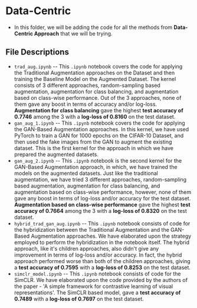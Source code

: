 # Data-Centric
- In this folder, we will be adding the code for all the methods from **Data-Centric Approach** that we will be trying.

## File Descriptions
- `trad_aug.ipynb` -- This `.ipynb` notebook covers the code for applying the Traditional Augmentation approaches on the Dataset and then training the Baseline Model on the Augmented Dataset. The kernel consists of 3 different approaches, random-sampling based augmentation, augmentation for class balancing, and augmentation based on class-wise performance. Out of the 3 approaches, none of them gave any boost in terms of accuracy and/or log-loss. **Augmentation for class balancing** gave the highest **test accuracy of 0.7746** among the 3 with a **log-loss of 0.8160** on the test dataset.
- `gan_aug_1.ipynb` -- This `.ipynb` notebook covers the code for applying the GAN-Based Augmentation approaches. In this kernel, we have used PyTorch to train a GAN for 1000 epochs on the CIFAR-10 Dataset, and then used the fake images from the GAN to augment the existing dataset. This is the first kernel for the approach in which we have prepared the augmented datasets. 
- `gan_aug_2.ipynb` -- This `.ipynb` notebook is the second kernel for the GAN-Based Augmentation approach, in which, we have trained the models on the augmented datasets. Just like the traditional augmentation, we have tried 3 different approaches, random-sampling based augmentation, augmentation for class balancing, and augmentation based on class-wise performance, however, none of them gave any boost in terms of log-loss and/or accuracy for the test dataset. **Augmentation based on class-wise performance** gave the highest **test accuracy of 0.7664** among the 3 with a **log-loss of 0.8320** on the test dataset.
- `hybrid_trad_gan_aug.ipynb` -- This `.ipynb` notebook consists of code for the hybridization between the Traditional Augmentation and the GAN-Based Augmentation approaches. We have elaborated upon the strategy employed to perform the hybridization in the notebook itself. The hybrid approach, like it's children approaches, also didn't give any improvement in terms of log-loss and/or accuracy. In fact, the hybrid approach performed worse than both of the children approaches, giving a **test accuracy of 0.7595** with a **log-loss of 0.8253** on the test dataset.
- `simclr_model.ipynb` -- This `.ipynb` notebook consists of code for the SimCLR. We have elaborated upon the code provided by the authors of the paper - 'A simple framework for contrastive learning of visual representations'. The SimCLR based model, gave a **test accuracy of 0.7489** with a **log-loss of 0.7697** on the test dataset.